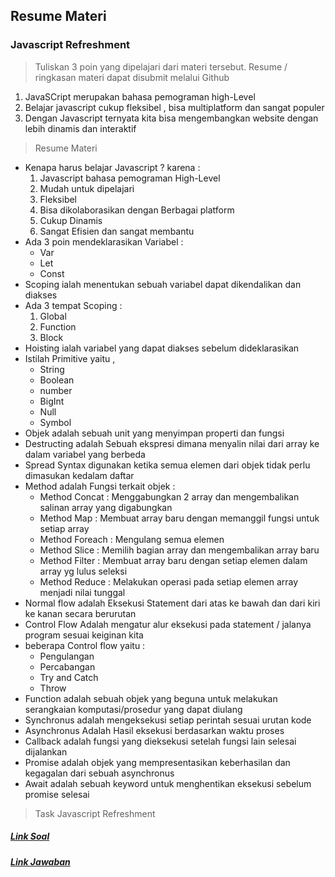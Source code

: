 ## Resume Materi 
### Javascript Refreshment

> Tuliskan 3 poin yang dipelajari dari materi tersebut. Resume / ringkasan materi dapat disubmit melalui Github
1. JavaSCript merupakan bahasa pemograman high-Level 
2. Belajar javascript cukup fleksibel , bisa multiplatform dan sangat populer 
3. Dengan Javascript ternyata kita bisa mengembangkan website dengan lebih dinamis dan interaktif

> Resume Materi
-   Kenapa harus belajar Javascript ? karena :
    1.  Javascript bahasa pemograman High-Level
    2.  Mudah untuk dipelajari
    3.  Fleksibel
    4.  Bisa dikolaborasikan dengan Berbagai platform
    5.  Cukup Dinamis
    6.  Sangat Efisien dan sangat membantu
-   Ada 3 poin mendeklarasikan Variabel :
    -   Var
    -   Let
    -   Const
-   Scoping ialah menentukan sebuah variabel dapat dikendalikan dan diakses
-   Ada 3 tempat Scoping :
    1.  Global
    2.  Function
    3.  Block
-   Hoisting ialah variabel yang dapat diakses sebelum dideklarasikan
-   Istilah Primitive yaitu ,
    -   String
    -   Boolean
    -   number
    -   BigInt
    -   Null
    -   Symbol
-   Objek adalah sebuah unit yang menyimpan properti dan fungsi
-   Destructing adalah Sebuah ekspresi dimana menyalin nilai dari array ke dalam variabel yang berbeda
-   Spread Syntax digunakan ketika semua elemen dari objek tidak perlu dimasukan kedalam daftar
-   Method adalah Fungsi terkait objek :
    -   Method Concat : Menggabungkan 2 array dan mengembalikan salinan array yang digabungkan
    -   Method Map : Membuat array baru dengan memanggil fungsi untuk setiap array
    -   Method Foreach : Mengulang semua elemen
    -   Method Slice : Memilih bagian array dan mengembalikan array baru
    -   Method Filter : Membuat array baru dengan setiap elemen dalam array yg lulus seleksi
    -   Method Reduce : Melakukan operasi pada setiap elemen array menjadi nilai tunggal
-   Normal flow adalah Eksekusi Statement dari atas ke bawah dan dari kiri ke kanan secara berurutan
-   Control Flow Adalah mengatur alur eksekusi pada statement / jalanya program sesuai keiginan kita
-   beberapa Control flow yaitu :
    -   Pengulangan
    -   Percabangan
    -   Try and Catch
    -   Throw
-   Function adalah sebuah objek yang beguna untuk melakukan serangkaian komputasi/prosedur yang dapat diulang
-   Synchronus adalah mengeksekusi setiap perintah sesuai urutan kode
-   Asynchronus Adalah Hasil eksekusi berdasarkan waktu proses
-   Callback adalah fungsi yang dieksekusi setelah fungsi lain selesai dijalankan
-   Promise adalah objek yang mempresentasikan keberhasilan dan kegagalan dari sebuah asynchronus
-   Await adalah sebuah keyword untuk menghentikan eksekusi sebelum promise selesai


> Task Javascript Refreshment
##### [Link Soal](https://docs.google.com/document/d/1Ke6H5HerrxYGt6QuDHtCCbqQwPUFcgGLoFI1a0n-6D8/edit)

##### [Link Jawaban](https://docs.google.com/document/d/1X3L9sblRCmWBN_5uxA0K9Kwrc3rvzVc6NEUPxHg1e44/edit?usp=sharing)